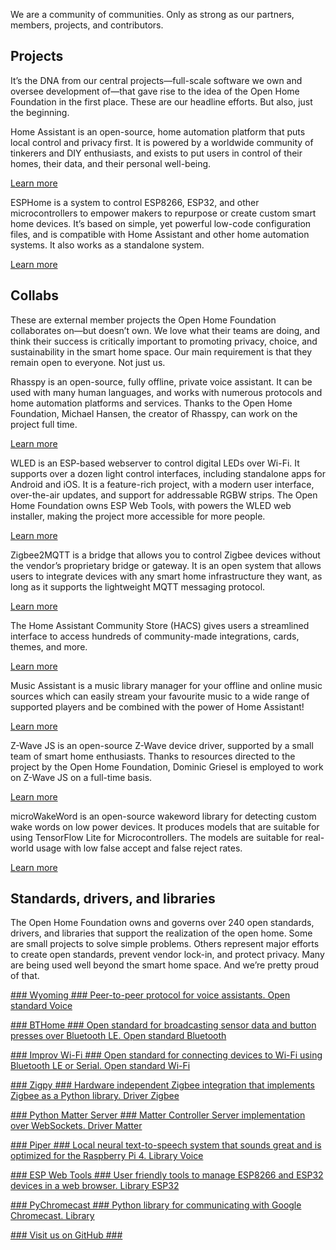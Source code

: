 We are a community of communities.
 Only as strong as our partners, members, projects, and contributors.

Projects
----------

 It’s the DNA from our central projects—full-scale software we own and oversee development of—that gave rise to the idea of the Open Home Foundation in the first place. These are our headline efforts. But also, just the beginning.

 Home Assistant is an open-source, home automation platform that puts local control and privacy first. It is powered by a worldwide community of tinkerers and DIY enthusiasts, and exists to put users in control of their homes, their data, and their personal well-being.

[Learn more](https://www.home-assistant.io/)
[](https://github.com/home-assistant/)

 ESPHome is a system to control ESP8266, ESP32, and other microcontrollers to empower makers to repurpose or create custom smart home devices. It’s based on simple, yet powerful low-code configuration files, and is compatible with Home Assistant and other home automation systems. It also works as a standalone system.

[Learn more](https://esphome.io/)
[](https://github.com/esphome/)

Collabs
----------

 These are external member projects the Open Home Foundation collaborates on—but doesn’t own. We love what their teams are doing, and think their success is critically important to promoting privacy, choice, and sustainability in the smart home space. Our main requirement is that they remain open to everyone. Not just us.

 Rhasspy is an open-source, fully offline, private voice assistant. It can be used with many human languages, and works with numerous protocols and home automation platforms and services. Thanks to the Open Home Foundation, Michael Hansen, the creator of Rhasspy, can work on the project full time.

[Learn more](https://community.rhasspy.org/)

 WLED is an ESP-based webserver to control digital LEDs over Wi-Fi. It supports over a dozen light control interfaces, including standalone apps for Android and iOS. It is a feature-rich project, with a modern user interface, over-the-air updates, and support for addressable RGBW strips. The Open Home Foundation owns ESP Web Tools, with powers the WLED web installer, making the project more accessible for more people.

[Learn more](https://kno.wled.ge/)

 Zigbee2MQTT is a bridge that allows you to control Zigbee devices without the vendor’s proprietary bridge or gateway. It is an open system that allows users to integrate devices with any smart home infrastructure they want, as long as it supports the lightweight MQTT messaging protocol.

[Learn more](https://www.zigbee2mqtt.io/)

 The Home Assistant Community Store (HACS) gives users a streamlined interface to access hundreds of community-made integrations, cards, themes, and more.

[Learn more](https://www.hacs.xyz/)

 Music Assistant is a music library manager for your offline and online music sources which can easily stream your favourite music to a wide range of supported players and be combined with the power of Home Assistant!

[Learn more](https://music-assistant.io/)

 Z-Wave JS is an open-source Z-Wave device driver, supported by a small team of smart home enthusiasts. Thanks to resources directed to the project by the Open Home Foundation, Dominic Griesel is employed to work on Z-Wave JS on a full-time basis.

[Learn more](https://zwave-js.github.io/node-zwave-js/)

 microWakeWord is an open-source wakeword library for detecting custom wake words on low power devices. It produces models that are suitable for using TensorFlow Lite for Microcontrollers. The models are suitable for real-world usage with low false accept and false reject rates.

[Learn more](https://github.com/kahrendt/microWakeWord)

 Standards, drivers, and libraries
----------

 The Open Home Foundation owns and governs over 240 open standards, drivers, and libraries that support the realization of the open home. Some are small projects to solve simple problems. Others represent major efforts to create open standards, prevent vendor lock-in, and protect privacy. Many are being used well beyond the smart home space. And we’re pretty proud of that.

[### Wyoming ### Peer-to-peer protocol for voice assistants. Open standard Voice](https://github.com/rhasspy/wyoming)

[### BTHome ### Open standard for broadcasting sensor data and button presses over Bluetooth LE. Open standard Bluetooth](https://bthome.io/)

[### Improv Wi-Fi ### Open standard for connecting devices to Wi-Fi using Bluetooth LE or Serial. Open standard Wi-Fi](https://www.improv-wifi.com/)

[### Zigpy ### Hardware independent Zigbee integration that implements Zigbee as a Python library. Driver Zigbee](https://github.com/zigpy/zigpy)

[### Python Matter Server ### Matter Controller Server implementation over WebSockets. Driver Matter](https://github.com/home-assistant-libs/python-matter-server)

[### Piper ### Local neural text-to-speech system that sounds great and is optimized for the Raspberry Pi 4. Library Voice](https://github.com/rhasspy/piper)

[### ESP Web Tools ### User friendly tools to manage ESP8266 and ESP32 devices in a web browser. Library ESP32](https://esphome.github.io/esp-web-tools/)

[### PyChromecast ### Python library for communicating with Google Chromecast. Library](https://github.com/home-assistant-libs/pychromecast)

[### Visit us on GitHub ###](https://github.com/openhomefoundation)
